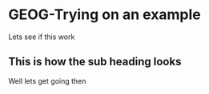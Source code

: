 # GEOG-Trying on an example

Lets see if this work
## This is how the sub heading looks
Well lets get going then
